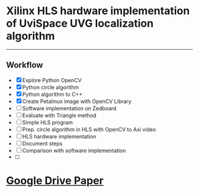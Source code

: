# Xilinx HLS hardware implementation of UviSpace UVG localization algorithm
___
## Workflow
* [x] Explore Python OpenCV
* [x] Python circle algorithm
* [x] Python algorithm to C++
* [x] Create Petalinux image with OpenCV Library
* [ ] Software implementation on Zedboard
* [ ] Evaluate with Triangle method
* [ ] Simple HLS program
* [ ] Prep. circle algorithm in HLS with OpenCV to Axi video
* [ ] HLS hardware implementation
* [ ] Document steps
* [ ] Comparison with software implementation
* [ ]

# [Google Drive Paper](https://docs.google.com/document/d/1WXC-WZeJukpFURYbbGiiq8jS_l3rZbQjlULRKu-fks4/edit?usp=sharing)

